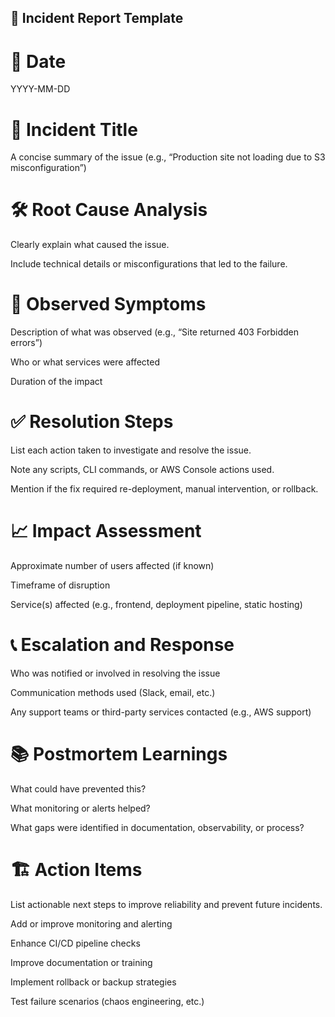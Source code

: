 ## 🧩 Incident Report Template
# 📅 Date
YYYY-MM-DD

# 🧭 Incident Title
A concise summary of the issue (e.g., “Production site not loading due to S3 misconfiguration”)

# 🛠️ Root Cause Analysis
Clearly explain what caused the issue.

Include technical details or misconfigurations that led to the failure.

# 🧪 Observed Symptoms
Description of what was observed (e.g., “Site returned 403 Forbidden errors”)

Who or what services were affected

Duration of the impact

# ✅ Resolution Steps
List each action taken to investigate and resolve the issue.

Note any scripts, CLI commands, or AWS Console actions used.

Mention if the fix required re-deployment, manual intervention, or rollback.

# 📈 Impact Assessment
Approximate number of users affected (if known)

Timeframe of disruption

Service(s) affected (e.g., frontend, deployment pipeline, static hosting)

# 📞 Escalation and Response
Who was notified or involved in resolving the issue

Communication methods used (Slack, email, etc.)

Any support teams or third-party services contacted (e.g., AWS support)

# 📚 Postmortem Learnings
What could have prevented this?

What monitoring or alerts helped?

What gaps were identified in documentation, observability, or process?

# 🏗️ Action Items
List actionable next steps to improve reliability and prevent future incidents.

 Add or improve monitoring and alerting

 Enhance CI/CD pipeline checks

 Improve documentation or training

 Implement rollback or backup strategies

 Test failure scenarios (chaos engineering, etc.)
